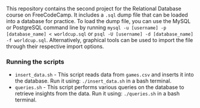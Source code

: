 This repository contains the second project for the Relational Database course on FreeCodeCamp. It includes a `.sql` dump file that can be loaded into a database for practice. To load the dump file, you can use the MySQL or PostgreSQL command line by running `mysql -u [username] -p [database_name] < worldcup.sql` or `psql -U [username] -d [database_name] -f worldcup.sql`. Alternatively, graphical tools can be used to import the file through their respective import options.

### Running the scripts

- `insert_data.sh` - This script reads data from `games.csv` and inserts it into the database. Run it using: `./insert_data.sh` in a bash terminal.
- `queries.sh` - This script performs various queries on the database to retrieve insights from the data. Run it using: `./queries.sh` in a bash terminal.
